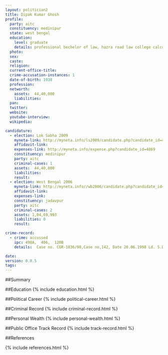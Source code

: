 ```yaml
---
layout: politician2
title: Dipak Kumar Ghosh
profile: 
  party: aitc
  constituency: medinipur
  state: west bengal
  education: 
    level: graduate
    details: professional bechelor of law, hazra road law college calcutta university 1980 second class, bachelor or commerce m.m.c. college kolkata culcutta university 1959 second class, bechelor of science presidency colleg kolkata university 1956 pass, intermediate science dum
  photo: 
  sex: 
  caste: 
  religion: 
  current-office-title: 
  crime-accusation-instances: 1
  date-of-birth: 1938
  profession: 
  networth: 
    assets:  44,40,000
    liabilities: 
  pan: 
  twitter: 
  website: 
  youtube-interview: 
  wikipedia: 

candidature: 
  - election: Lok Sabha 2009
    myneta-link: http://myneta.info/ls2009/candidate.php?candidate_id=4869
    affidavit-link: 
    expenses-link: http://myneta.info/expense.php?candidate_id=4869
    constituency: medinipur 
    party: aitc
    criminal-cases: 1
    assets:  44,40,000
    liabilities: 
    result:  
  - election: West Bengal 2006
    myneta-link: http://myneta.info//wb2006/candidate.php?candidate_id=578
    affidavit-link: 
    expenses-link: 
    constituency: jadavpur 
    party: aitc
    criminal-cases: 2
    assets: 1,04,69,993
    liabilities: 0
    result:  

crime-record: 
  - crime: accussed
    ipc: 498A,  406,  120B
    details:  Case no. CGR-1836/98,Case no,142, Date 20.06.1998 Ld. S.D.J.M. Alipore South 24 Parganas   

date: 
version: 0.0.5
tags: 
---
```

##Summary


##Education
{% include education.html %}


##Political Career
{% include political-career.html %}


##Criminal Record
{% include criminal-record.html %}


##Personal Wealth
{% include personal-wealth.html %}


##Public Office Track Record
{% include track-record.html %}


##References


{% include references.html %}